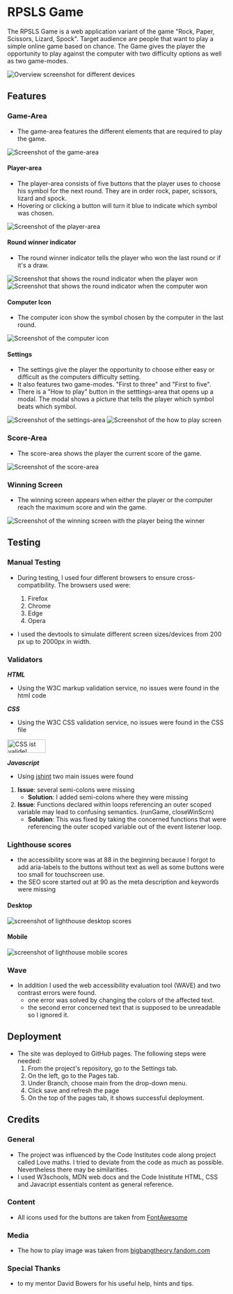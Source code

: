 # RPSLS Game

The RPSLS Game is a web application variant of the game "Rock, Paper, Scissors, Lizard, Spock". Target audience are people that want to play a simple online game based on chance. The Game gives the player the opportunity to play against the computer with two difficulty options as well as two game-modes.

![Overview screenshot for different devices](docs/responsive1.png)

## Features

### Game-Area
- The game-area features the different elements that are required to play the game.

![Screenshot of the game-area](docs/game-area.png)

#### Player-area
- The player-area consists of five buttons that the player uses to choose his symbol for the next round. They are in order rock, paper, scissors, lizard and spock.
- Hovering or clicking a button will turn it blue to indicate which symbol was chosen.

![Screenshot of the player-area](docs/player-area.png)

#### Round winner indicator
- The round winner indicator tells the player who won the last round or if it's a draw.

![Screenshot that shows the round indicator when the player won](docs/player-win.png)
![Screenshot that shows the round indicator when the computer won](docs/computer-win.png)

#### Computer Icon
- The computer icon show the symbol chosen by the computer in the last round.

![Screenshot of the computer icon](docs/computer-icon.png)

#### Settings
- The settings give the player the opportunity to choose either easy or difficult as the computers difficulty setting.
- It also features two game-modes. "First to three" and "First to five".
- There is a "How to play" button in the setttings-area that opens up a modal. The modal shows a picture that tells the player which symbol beats which symbol.

![Screenshot of the settings-area](docs/settings.png)
![Screenshot of the how to play screen](docs/how-to-play.png)

### Score-Area
- The score-area shows the player the current score of the game.

![Screenshot of the score-area](docs/score-area.png)

### Winning Screen
- The winning screen appears when either the player or the computer reach the maximum score and win the game.

![Screenshot of the winning screen with the player being the winner](docs/win-screen.png)

## Testing

### Manual Testing
- During testing, I used four different browsers to ensure cross-compatibility. The browsers used were:
    1. Firefox
    2. Chrome
    3. Edge
    4. Opera

- I used the devtools to simulate different screen sizes/devices from 200 px up to 2000px in width.

### Validators

***HTML***

- Using the W3C markup validation service, no issues were found in the html code

***CSS***

- Using the W3C CSS validation service, no issues were found in the CSS file

<p>
    <a href="https://jigsaw.w3.org/css-validator/check/referer">
        <img style="border:0;width:88px;height:31px"
            src="https://jigsaw.w3.org/css-validator/images/vcss"
            alt="CSS ist valide!" />
    </a>
</p>

***Javascript***

- Using [jshint](https://jshint.com) two main issues were found
1. **Issue**: several semi-colons were missing
    - **Solution**: I added semi-colons where they were missing
2. **Issue**: Functions declared within loops referencing an outer scoped variable may lead to confusing semantics. (runGame, closeWinScrn)
    - **Solution**: This was fixed by taking the concerned functions that were referencing the outer scoped variable out of the event listener loop.

### Lighthouse scores

- the accessibility score was at 88 in the beginning because I forgot to add aria-labels to the buttons without text as well as some buttons were too small for touchscreen use.
- the SEO score started out at 90 as the meta description and keywords were missing

#### Desktop

![screenshot of lighthouse desktop scores](docs/lighthouse-rpsls-desktop.png)

#### Mobile

![screenshot of lighthouse mobile scores](docs/lighthouse-rpsls-mobile.png)

### Wave
- In addition I used the web accessibility evaluation tool (WAVE) and two contrast errors were found.
    - one error was solved by changing the colors of the affected text.
    - the second error concerned text that is supposed to be unreadable so I ignored it.

## Deployment
- The site was deployed to GitHub pages. The following steps were needed:
    1. From the project's repository, go to the Settings tab.
    2. On the left, go to the Pages tab.
    3. Under Branch, choose main from the drop-down menu.
    4. Click save and refresh the page
    5. On the top of the pages tab, it shows successful deployment.

## Credits

### General
- The project was influenced by the Code Institutes code along project called Love maths. I tried to deviate from the code as much as possible. Nevertheless there may be similarities.
- I used W3schools, MDN web docs and the Code Inistitute HTML, CSS and Javacript essentials content as general reference.

### Content
- All icons used for the buttons are taken from [FontAwesome](https://fontawesome.com/)

### Media
- The how to play image was taken from [bigbangtheory.fandom.com](https://bigbangtheory.fandom.com/wiki/Rock,_Paper,_Scissors,_Lizard,_Spock)

### Special Thanks
- to my mentor David Bowers for his useful help, hints and tips.